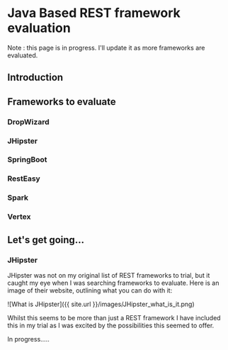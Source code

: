 # Java Based REST framework evaluation

Note : this page is in progress. I'll update it as more frameworks are evaluated.

## Introduction


## Frameworks to evaluate

### DropWizard

### JHipster

### SpringBoot

### RestEasy

### Spark

### Vertex


## Let's get going...

### JHipster

JHipster was not on my original list of REST frameworks to trial, but it caught my eye when I was searching frameworks to evaluate. Here is an image of their website, outlining what you can do with it:

![What is JHipster]({{ site.url }}/images/JHipster_what_is_it.png)

Whilst this seems to be more than just a REST framework I have included this in my trial as I was excited by the possibilities this seemed to offer.

In progress.....

